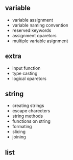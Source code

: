 ## variable
- variable assignment
- variable naming convention
- reserved keywords
- assignment oparetors
- multiple variable asignment

## extra
- input function
- type casting
- logical oparetors

## string
- creating strings
- escape charecters
- string methods
- functions on string
- formating
- slicing
- joining




## list
